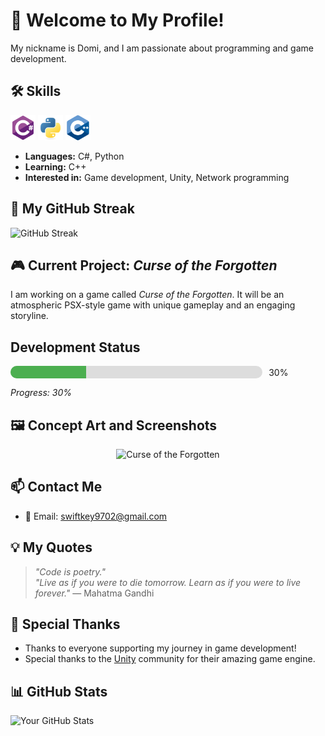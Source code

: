 # 👋 Welcome to My Profile!

My nickname is Domi, and I am passionate about programming and game development.

## 🛠️ Skills

<p align="left">
  <img src="https://raw.githubusercontent.com/devicons/devicon/master/icons/csharp/csharp-original.svg" alt="C#" width="40" height="40"/>
  <img src="https://raw.githubusercontent.com/devicons/devicon/master/icons/python/python-original.svg" alt="Python" width="40" height="40"/>
  <img src="https://raw.githubusercontent.com/devicons/devicon/master/icons/cplusplus/cplusplus-original.svg" alt="C++" width="40" height="40"/>
</p>

- **Languages:** C#, Python
- **Learning:** C++
- **Interested in:** Game development, Unity, Network programming

## 🎯 My GitHub Streak

![GitHub Streak](https://github-readme-streak-stats.herokuapp.com/?user=domi23&theme=dark&background=000000)

## 🎮 Current Project: *Curse of the Forgotten*

I am working on a game called *Curse of the Forgotten*. It will be an atmospheric PSX-style game with unique gameplay and an engaging storyline.

## Development Status

<div style="display: flex; align-items: center;">
  <div style="width: 80%; height: 20px; background-color: #ddd; border-radius: 10px; overflow: hidden;">
    <div style="width: 30%; height: 100%; background-color: #4caf50;"></div>
  </div>
  <span style="margin-left: 10px;">30%</span>
</div>


*Progress: 30%*

## 🖼️ Concept Art and Screenshots

<p align="center">
  <img src="(https://i.postimg.cc/Bt9mX3rH/2024-09-26-160916.png)" alt="Curse of the Forgotten" width="600"/>
</p>

## 📫 Contact Me

- 📧 Email: [swiftkey9702@gmail.com](mailto:swiftkey9702@gmail.com)

## 💡 My Quotes

> *"Code is poetry."*  
> *"Live as if you were to die tomorrow. Learn as if you were to live forever."* — Mahatma Gandhi

## 🌟 Special Thanks

- Thanks to everyone supporting my journey in game development!
- Special thanks to the [Unity](https://unity.com/) community for their amazing game engine.

## 📊 GitHub Stats

![Your GitHub Stats](https://github-readme-stats.vercel.app/api?username=domi23&show_icons=true&theme=dark)
